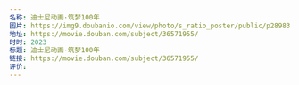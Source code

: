 ```yaml
---
名称: 迪士尼动画·筑梦100年
图片: https://img9.doubanio.com/view/photo/s_ratio_poster/public/p2898386446.webp
地址: https://movie.douban.com/subject/36571955/
时时: 2023
标题: 迪士尼动画·筑梦100年
链接: https://movie.douban.com/subject/36571955/
评价:
---
```


